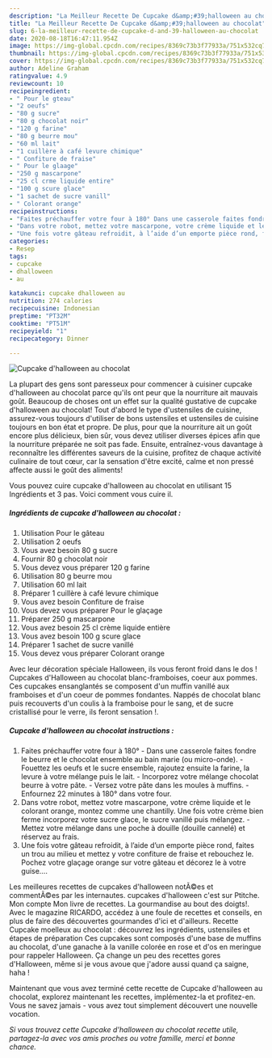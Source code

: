 ```yaml
---
description: "La Meilleur Recette De Cupcake d&amp;#39;halloween au chocolat"
title: "La Meilleur Recette De Cupcake d&amp;#39;halloween au chocolat"
slug: 6-la-meilleur-recette-de-cupcake-d-and-39-halloween-au-chocolat
date: 2020-08-18T16:47:11.954Z
image: https://img-global.cpcdn.com/recipes/8369c73b3f77933a/751x532cq70/cupcake-dhalloween-au-chocolat-photo-principale-de-la-recette.jpg
thumbnail: https://img-global.cpcdn.com/recipes/8369c73b3f77933a/751x532cq70/cupcake-dhalloween-au-chocolat-photo-principale-de-la-recette.jpg
cover: https://img-global.cpcdn.com/recipes/8369c73b3f77933a/751x532cq70/cupcake-dhalloween-au-chocolat-photo-principale-de-la-recette.jpg
author: Adeline Graham
ratingvalue: 4.9
reviewcount: 10
recipeingredient:
- " Pour le gteau"
- "2 oeufs"
- "80 g sucre"
- "80 g chocolat noir"
- "120 g farine"
- "80 g beurre mou"
- "60 ml lait"
- "1 cuillère à café levure chimique"
- " Confiture de fraise"
- " Pour le glaage"
- "250 g mascarpone"
- "25 cl crme liquide entire"
- "100 g scure glace"
- "1 sachet de sucre vanill"
- " Colorant orange"
recipeinstructions:
- "Faites préchauffer votre four à 180° Dans une casserole faites fondre le beurre et le chocolat ensemble au bain marie (ou micro-onde).  Fouettez les oeufs et le sucre ensemble, rajoutez ensuite la farine, la levure à votre mélange puis le lait. Incorporez votre mélange chocolat beurre à votre pâte.  Versez votre pâte dans les moules à muffins.  Enfournez 22 minutes à 180° dans votre four."
- "Dans votre robot, mettez votre mascarpone, votre crème liquide et le colorant orange, montez comme une chantilly. Une fois votre crème bien ferme incorporez votre sucre glace, le sucre vanillé puis mélangez. Mettez votre mélange dans une poche à douille (douille cannelé) et réservez au frais."
- "Une fois votre gâteau refroidit, à l’aide d’un emporte pièce rond, faites un trou au milieu et mettez y votre confiture de fraise et rebouchez le. Pochez votre glaçage orange sur votre gâteau et décorez le à votre guise…."
categories:
- Resep
tags:
- cupcake
- dhalloween
- au

katakunci: cupcake dhalloween au 
nutrition: 274 calories
recipecuisine: Indonesian
preptime: "PT32M"
cooktime: "PT51M"
recipeyield: "1"
recipecategory: Dinner

---
```



![Cupcake d&#39;halloween au chocolat](https://img-global.cpcdn.com/recipes/8369c73b3f77933a/751x532cq70/cupcake-dhalloween-au-chocolat-photo-principale-de-la-recette.jpg)

La plupart des gens sont paresseux pour commencer à cuisiner cupcake d&#39;halloween au chocolat parce qu'ils ont peur que la nourriture ait mauvais goût. Beaucoup de choses ont un effet sur la qualité gustative de cupcake d&#39;halloween au chocolat! Tout d'abord le type d'ustensiles de cuisine, assurez-vous toujours d'utiliser de bons ustensiles et ustensiles de cuisine toujours en bon état et propre. De plus, pour que la nourriture ait un goût encore plus délicieux, bien sûr, vous devez utiliser diverses épices afin que la nourriture préparée ne soit pas fade. Ensuite, entraînez-vous davantage à reconnaître les différentes saveurs de la cuisine, profitez de chaque activité culinaire de tout cœur, car la sensation d'être excité, calme et non pressé affecte aussi le goût des aliments!

<!--inarticleads1-->

Vous pouvez cuire cupcake d&#39;halloween au chocolat en utilisant 15 Ingrédients et 3 pas. Voici comment vous cuire il.

##### Ingrédients de cupcake d&#39;halloween au chocolat :

1. Utilisation  Pour le gâteau
1. Utilisation 2 oeufs
1. Vous avez besoin 80 g sucre
1. Fournir 80 g chocolat noir
1. Vous devez vous préparer 120 g farine
1. Utilisation 80 g beurre mou
1. Utilisation 60 ml lait
1. Préparer 1 cuillère à café levure chimique
1. Vous avez besoin  Confiture de fraise
1. Vous devez vous préparer  Pour le glaçage
1. Préparer 250 g mascarpone
1. Vous avez besoin 25 cl crème liquide entière
1. Vous avez besoin 100 g scure glace
1. Préparer 1 sachet de sucre vanillé
1. Vous devez vous préparer  Colorant orange


Avec leur décoration spéciale Halloween, ils vous feront froid dans le dos ! Cupcakes d&#39;Halloween au chocolat blanc-framboises, coeur aux pommes. Ces cupcakes ensanglantés se composent d&#39;un muffin vanillé aux framboises et d&#39;un coeur de pommes fondantes. Nappés de chocolat blanc puis recouverts d&#39;un coulis à la framboise pour le sang, et de sucre cristallisé pour le verre, ils feront sensation !. 

<!--inarticleads2-->

##### Cupcake d&#39;halloween au chocolat instructions :

1. Faites préchauffer votre four à 180° - Dans une casserole faites fondre le beurre et le chocolat ensemble au bain marie (ou micro-onde).  - Fouettez les oeufs et le sucre ensemble, rajoutez ensuite la farine, la levure à votre mélange puis le lait. - Incorporez votre mélange chocolat beurre à votre pâte.  - Versez votre pâte dans les moules à muffins.  - Enfournez 22 minutes à 180° dans votre four.
1. Dans votre robot, mettez votre mascarpone, votre crème liquide et le colorant orange, montez comme une chantilly. Une fois votre crème bien ferme incorporez votre sucre glace, le sucre vanillé puis mélangez. - Mettez votre mélange dans une poche à douille (douille cannelé) et réservez au frais.
1. Une fois votre gâteau refroidit, à l’aide d’un emporte pièce rond, faites un trou au milieu et mettez y votre confiture de fraise et rebouchez le. Pochez votre glaçage orange sur votre gâteau et décorez le à votre guise….


Les meilleures recettes de cupcakes d&#39;halloween notÃ©es et commentÃ©es par les internautes. cupcakes d&#39;halloween c&#39;est sur Ptitche. Mon compte Mon livre de recettes. La gourmandise au bout des doigts!. Avec le magazine RICARDO, accédez à une foule de recettes et conseils, en plus de faire des découvertes gourmandes d&#39;ici et d&#39;ailleurs. Recette Cupcake moelleux au chocolat : découvrez les ingrédients, ustensiles et étapes de préparation Ces cupcakes sont composés d&#39;une base de muffins au chocolat, d&#39;une ganache à la vanille colorée en rose et d&#39;os en meringue pour rappeler Halloween. Ça change un peu des recettes gores d&#39;Halloween, même si je vous avoue que j&#39;adore aussi quand ça saigne, haha ! 

<!--inarticleads1-->

<p>
Maintenant que vous avez terminé cette recette de Cupcake d&#39;halloween au chocolat, explorez maintenant les recettes, implémentez-la et profitez-en. Vous ne savez jamais - vous avez tout simplement découvert une nouvelle vocation.
</p>

<p>
<i>Si vous trouvez cette Cupcake d&#39;halloween au chocolat recette utile, partagez-la avec vos amis proches ou votre famille, merci et bonne chance.</i>
</p>
